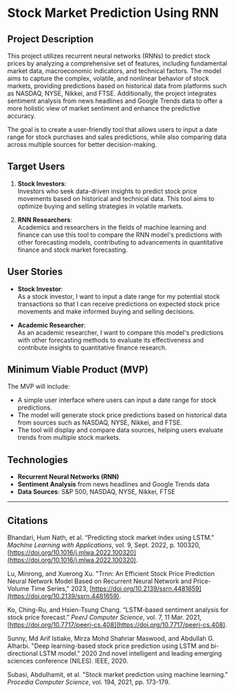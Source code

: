 # Stock Market Prediction Using RNN

## Project Description

This project utilizes recurrent neural networks (RNNs) to predict stock prices by analyzing a comprehensive set of features, including fundamental market data, macroeconomic indicators, and technical factors. The model aims to capture the complex, volatile, and nonlinear behavior of stock markets, providing predictions based on historical data from platforms such as NASDAQ, NYSE, Nikkei, and FTSE. Additionally, the project integrates sentiment analysis from news headlines and Google Trends data to offer a more holistic view of market sentiment and enhance the predictive accuracy.

The goal is to create a user-friendly tool that allows users to input a date range for stock purchases and sales predictions, while also comparing data across multiple sources for better decision-making.

## Target Users

1. **Stock Investors**:  
   Investors who seek data-driven insights to predict stock price movements based on historical and technical data. This tool aims to optimize buying and selling strategies in volatile markets.

2. **RNN Researchers**:  
   Academics and researchers in the fields of machine learning and finance can use this tool to compare the RNN model's predictions with other forecasting models, contributing to advancements in quantitative finance and stock market forecasting.

## User Stories

- **Stock Investor**:  
  As a stock investor, I want to input a date range for my potential stock transactions so that I can receive predictions on expected stock price movements and make informed buying and selling decisions.

- **Academic Researcher**:  
  As an academic researcher, I want to compare this model's predictions with other forecasting methods to evaluate its effectiveness and contribute insights to quantitative finance research.

## Minimum Viable Product (MVP)

The MVP will include:

- A simple user interface where users can input a date range for stock predictions.
- The model will generate stock price predictions based on historical data from sources such as NASDAQ, NYSE, Nikkei, and FTSE.
- The tool will display and compare data sources, helping users evaluate trends from multiple stock markets.

## Technologies

- **Recurrent Neural Networks (RNN)**
- **Sentiment Analysis** from news headlines and Google Trends data
- **Data Sources**: S&P 500, NASDAQ, NYSE, Nikkei, FTSE

---

## Citations

Bhandari, Hum Nath, et al. “Predicting stock market index using LSTM.” *Machine Learning with Applications*, vol. 9, Sept. 2022, p. 100320, [https://doi.org/10.1016/j.mlwa.2022.100320](https://doi.org/10.1016/j.mlwa.2022.100320).

Lu, Minrong, and Xuerong Xu. "Trnn: An Efficient Stock Price Prediction Neural Network Model Based on Recurrent Neural Network and Price-Volume Time Series," 2023, [https://doi.org/10.2139/ssrn.4481659](https://doi.org/10.2139/ssrn.4481659).

Ko, Ching-Ru, and Hsien-Tsung Chang. “LSTM-based sentiment analysis for stock price forecast.” *PeerJ Computer Science*, vol. 7, 11 Mar. 2021, [https://doi.org/10.7717/peerj-cs.408](https://doi.org/10.7717/peerj-cs.408).

Sunny, Md Arif Istiake, Mirza Mohd Shahriar Maswood, and Abdullah G. Alharbi. "Deep learning-based stock price prediction using LSTM and bi-directional LSTM model." 2020 2nd novel intelligent and leading emerging sciences conference (NILES). IEEE, 2020.

Subasi, Abdulhamit, et al. "Stock market prediction using machine learning." *Procedia Computer Science*, vol. 194, 2021, pp. 173-179.
